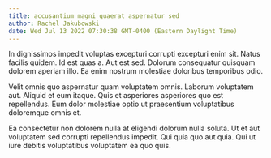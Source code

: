 ```yaml
---
title: accusantium magni quaerat aspernatur sed
author: Rachel Jakubowski
date: Wed Jul 13 2022 07:30:38 GMT-0400 (Eastern Daylight Time)
---
```

In dignissimos impedit voluptas excepturi corrupti excepturi enim sit. Natus facilis quidem. Id est quas a. Aut est sed. Dolorum consequatur quisquam dolorem aperiam illo. Ea enim nostrum molestiae doloribus temporibus odio.

 Velit omnis quo aspernatur quam voluptatem omnis. Laborum voluptatem aut. Aliquid et eum itaque. Quis et asperiores asperiores quo est repellendus. Eum dolor molestiae optio ut praesentium voluptatibus doloremque omnis et.

 Ea consectetur non dolorem nulla at eligendi dolorum nulla soluta. Ut et aut voluptatem sed corrupti repellendus impedit. Qui quia quo aut quia. Qui ut iure debitis voluptatibus voluptatem ea quo quis.